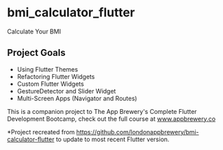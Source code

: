 # bmi_calculator_flutter

Calculate Your BMI

## Project Goals
- Using Flutter Themes
- Refactoring Flutter Widgets
- Custom Flutter Widgets
- GestureDetector and Slider Widget
- Multi-Screen Apps (Navigator and Routes)

This is a companion project to The App Brewery's Complete Flutter Development Bootcamp, check out the full course at www.appbrewery.co

*Project recreated from https://github.com/londonappbrewery/bmi-calculator-flutter to update to most recent Flutter version.